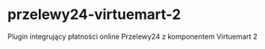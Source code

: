 przelewy24-virtuemart-2
=======================

Plugin integrujący płatności online Przelewy24 z komponentem Virtuemart 2
